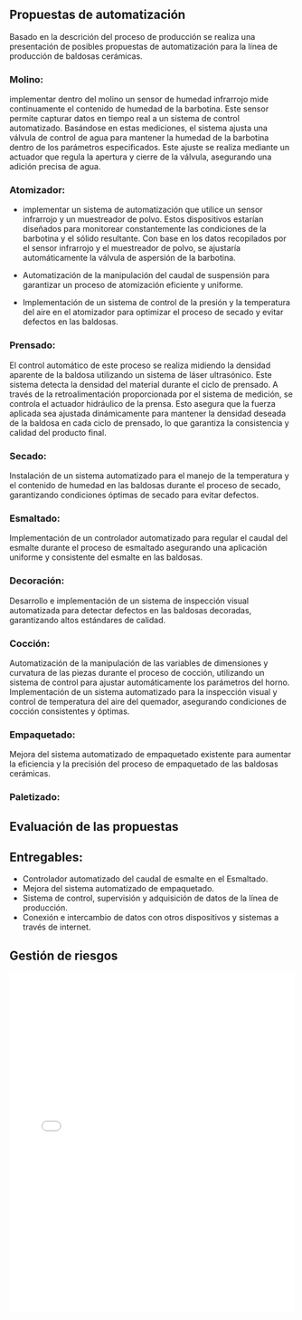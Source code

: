## Propuestas de automatización

Basado en la descrición del proceso de producción se realiza una presentación de posibles propuestas de automatización para la línea de producción de baldosas cerámicas.

### Molino: 
implementar dentro del molino un sensor de humedad infrarrojo mide continuamente el contenido de humedad de la barbotina. Este sensor permite capturar datos en tiempo real a un sistema de control automatizado. Basándose en estas mediciones, el sistema ajusta una válvula de control de agua para mantener la humedad de la barbotina dentro de los parámetros especificados. Este ajuste se realiza mediante un actuador que regula la apertura y cierre de la válvula, asegurando una adición precisa de agua.

### Atomizador:

* implementar un sistema de automatización que utilice un sensor infrarrojo y un muestreador de polvo. Estos dispositivos estarían diseñados para monitorear constantemente las condiciones de la barbotina y el sólido resultante. Con base en los datos recopilados por el sensor infrarrojo y el muestreador de polvo, se ajustaría automáticamente la válvula de aspersión de la barbotina.

* Automatización de la manipulación del caudal de suspensión para garantizar un proceso de atomización eficiente y uniforme.
* Implementación de un sistema de control de la presión y la temperatura del aire en el atomizador para optimizar el proceso de secado y evitar defectos en las baldosas.

### Prensado:

El control automático de este proceso se realiza midiendo la densidad aparente de la baldosa utilizando un sistema de láser ultrasónico. Este sistema detecta la densidad del material durante el ciclo de prensado. A través de la retroalimentación proporcionada por el sistema de medición, se controla el actuador hidráulico de la prensa. Esto asegura que la fuerza aplicada sea ajustada dinámicamente para mantener la densidad deseada de la baldosa en cada ciclo de prensado, lo que garantiza la consistencia y calidad del producto final.

### Secado:

Instalación de un sistema automatizado para el manejo de la temperatura y el contenido de humedad en las baldosas durante el proceso de secado, garantizando condiciones óptimas de secado para evitar defectos.

### Esmaltado:

Implementación de un controlador automatizado para regular el caudal del esmalte durante el proceso de esmaltado asegurando una aplicación uniforme y consistente del esmalte en las baldosas.

### Decoración:

Desarrollo e implementación de un sistema de inspección visual automatizada para detectar defectos en las baldosas decoradas, garantizando altos estándares de calidad.

### Cocción:
Automatización de la manipulación de las variables de dimensiones y curvatura de las piezas durante el proceso de cocción, utilizando un sistema de control para ajustar automáticamente los parámetros del horno.
Implementación de un sistema automatizado para la inspección visual y control de temperatura del aire del quemador, asegurando condiciones de cocción consistentes y óptimas.

### Empaquetado:
Mejora del sistema automatizado de empaquetado existente para aumentar la eficiencia y la precisión del proceso de empaquetado de las baldosas cerámicas.

### Paletizado:


## Evaluación de las propuestas


## Entregables:

* Controlador automatizado del caudal de esmalte en el Esmaltado.
* Mejora del sistema automatizado de empaquetado.
* Sistema de control, supervisión y adquisición de datos de la línea de producción.
* Conexión e intercambio de datos con otros dispositivos y sistemas a través de internet.



## Gestión de riesgos

<embed src="/Tile-Tech/gestion-de-riesgos.pdf" type="application/pdf" width="100%" height="600px" />